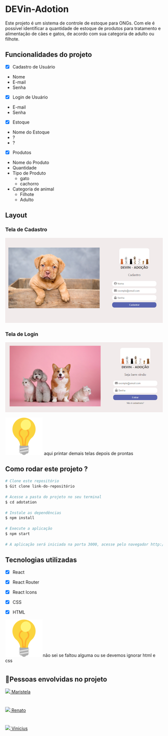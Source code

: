 # DEVin-Adotion

Este projeto é um sistema de controle de estoque para ONGs. Com ele é possível identificar a quantidade de estoque de produtos para tratamento e alimentação de cães e gatos, de acordo com sua categoria de adulto ou filhote.

## Funcionalidades do projeto

-[x] Cadastro de Usuário
* Nome
* E-mail
* Senha

-[x] Login de Usuário
* E-mail
* Senha

-[x] Estoque
* Nome do Estoque
* ?
* ?

-[x] Produtos
* Nome do Produto
* Quantidade
* Tipo de Produto
    * gato
    * cachorro
* Categoria de animal
    * Filhote
    * Adulto

## Layout
### Tela de Cadastro
![tela-cadastro](./assets/tela-cadastro.png)

### Tela de Login
![tela-login](./assets/tela-login.png)

![Alt text](image.png) aqui printar demais telas depois de prontas

## Como rodar este projeto ?
```bash
# Clone este repositório
$ Git clone link-do-repositório

# Acesse a pasta do projeto no seu terminal
$ cd adotation

# Instale as dependências
$ npm install

# Execute a aplicação
$ npm start

# A aplicação será iniciada na porta 3000, acesse pelo navegador http://localhost:3000
```

## Tecnologias utilizadas
-[x] React

-[x] React Router

-[x] React Icons

-[x] CSS

-[x] HTML

![Alt text](image.png)não sei se faltou alguma ou se devemos ignorar html e css 

#

## 👏Pessoas envolvidas no projeto

<a href= "https://www.linkedin.com/in/maristelapeglow/" target= "_blank"><img src="https://img.shields.io/badge/LinkedIn-0077B5?style=for-the-badge&logo=linkedin&logoColor=white" target= "_blank"/> Maristela
#
<a href= "https://www.linkedin.com/in/renato-aires-5128b7189/" target= "_blank"><img src="https://img.shields.io/badge/LinkedIn-0077B5?style=for-the-badge&logo=linkedin&logoColor=white" target= "_blank"/> Renato
#
<a href= "https://www.linkedin.com/in/" target= "_blank"><img src="https://img.shields.io/badge/LinkedIn-0077B5?style=for-the-badge&logo=linkedin&logoColor=white" target= "_blank"/> Vinicius